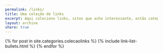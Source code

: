 ```yaml
---
permalink: /links/
title: Uma coleção de links
excerpt: Aqui coleciono links, sites que acho interessante, estão categorizados pelas tags que representam.
layout: archive
share: true 
---
```

<div class="bullets">
{% for post in site.categories.colecaolinks %}
   {% include link-list-bullets.html %}
{% endfor %}
</div><!-- /.bullets -->
